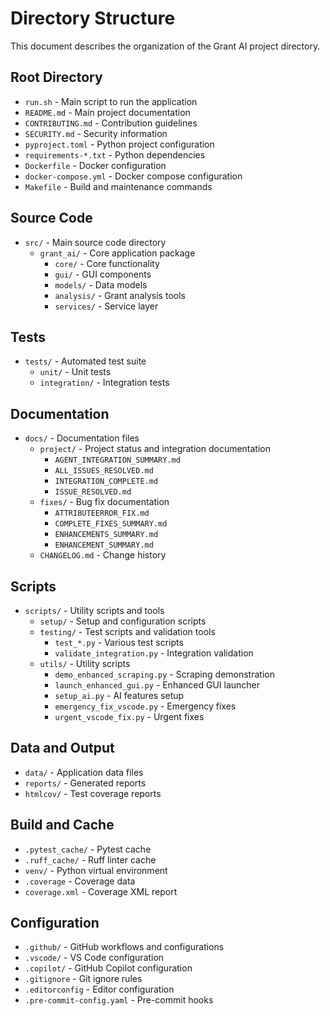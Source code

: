 # Directory Structure

This document describes the organization of the Grant AI project directory.

## Root Directory
- `run.sh` - Main script to run the application
- `README.md` - Main project documentation
- `CONTRIBUTING.md` - Contribution guidelines
- `SECURITY.md` - Security information
- `pyproject.toml` - Python project configuration
- `requirements-*.txt` - Python dependencies
- `Dockerfile` - Docker configuration
- `docker-compose.yml` - Docker compose configuration
- `Makefile` - Build and maintenance commands

## Source Code
- `src/` - Main source code directory
  - `grant_ai/` - Core application package
    - `core/` - Core functionality
    - `gui/` - GUI components
    - `models/` - Data models
    - `analysis/` - Grant analysis tools
    - `services/` - Service layer

## Tests
- `tests/` - Automated test suite
  - `unit/` - Unit tests
  - `integration/` - Integration tests

## Documentation
- `docs/` - Documentation files
  - `project/` - Project status and integration documentation
    - `AGENT_INTEGRATION_SUMMARY.md`
    - `ALL_ISSUES_RESOLVED.md`
    - `INTEGRATION_COMPLETE.md`
    - `ISSUE_RESOLVED.md`
  - `fixes/` - Bug fix documentation
    - `ATTRIBUTEERROR_FIX.md`
    - `COMPLETE_FIXES_SUMMARY.md`
    - `ENHANCEMENTS_SUMMARY.md`
    - `ENHANCEMENT_SUMMARY.md`
  - `CHANGELOG.md` - Change history

## Scripts
- `scripts/` - Utility scripts and tools
  - `setup/` - Setup and configuration scripts
  - `testing/` - Test scripts and validation tools
    - `test_*.py` - Various test scripts
    - `validate_integration.py` - Integration validation
  - `utils/` - Utility scripts
    - `demo_enhanced_scraping.py` - Scraping demonstration
    - `launch_enhanced_gui.py` - Enhanced GUI launcher
    - `setup_ai.py` - AI features setup
    - `emergency_fix_vscode.py` - Emergency fixes
    - `urgent_vscode_fix.py` - Urgent fixes

## Data and Output
- `data/` - Application data files
- `reports/` - Generated reports
- `htmlcov/` - Test coverage reports

## Build and Cache
- `.pytest_cache/` - Pytest cache
- `.ruff_cache/` - Ruff linter cache
- `venv/` - Python virtual environment
- `.coverage` - Coverage data
- `coverage.xml` - Coverage XML report

## Configuration
- `.github/` - GitHub workflows and configurations
- `.vscode/` - VS Code configuration
- `.copilot/` - GitHub Copilot configuration
- `.gitignore` - Git ignore rules
- `.editorconfig` - Editor configuration
- `.pre-commit-config.yaml` - Pre-commit hooks
